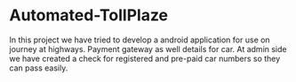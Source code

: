 # Automated-TollPlaze
In this project we have tried to develop a android application for use on journey at highways. Payment gateway as well details for car. At admin side we have created a check for registered and pre-paid car numbers so they can pass easily.
